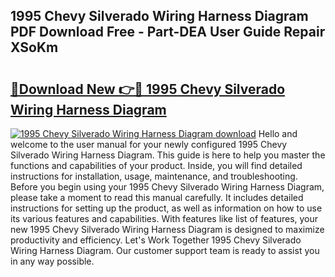 ## 1995 Chevy Silverado Wiring Harness Diagram PDF Download Free - Part-DEA User Guide Repair XSoKm

# <h2><a href="http://dfsyl1.blite.top/?on=1995+Chevy+Silverado+Wiring+Harness+Diagram">🔗Download New 👉🔴 1995 Chevy Silverado Wiring Harness Diagram</a></h2>

[![1995 Chevy Silverado Wiring Harness Diagram download](https://i.imgur.com/lujVjoI.png)](http://dfsyl1.blite.top/?on=1995+Chevy+Silverado+Wiring+Harness+Diagram)
Hello and welcome to the user manual for your newly configured 1995 Chevy Silverado Wiring Harness Diagram. This guide is here to help you master the functions and capabilities of your product. Inside, you will find detailed instructions for installation, usage, maintenance, and troubleshooting. Before you begin using your 1995 Chevy Silverado Wiring Harness Diagram, please take a moment to read this manual carefully. It includes detailed instructions for setting up the product, as well as information on how to use its various features and capabilities. With features like list of features, your new 1995 Chevy Silverado Wiring Harness Diagram is designed to maximize productivity and efficiency. Let's Work Together 1995 Chevy Silverado Wiring Harness Diagram. Our customer support team is ready to assist you in any way possible.
